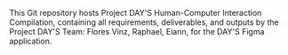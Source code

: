 
This Git repository hosts Project DAY'S Human-Computer Interaction Compilation, containing all requirements, deliverables, and outputs by the Project DAY'S Team: Flores Vinz, Raphael, Eiann, for the DAY'S Figma application.
